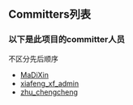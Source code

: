 ## Committers列表

### 以下是此项目的committer人员
不区分先后顺序

- [MaDiXin](https://gitee.com/MaDiXin)
- [xiafeng_xf_admin](https://gitee.com/xiafeng_xf_admin)
- [zhu_chengcheng](https://gitee.com/zhu_chengcheng)